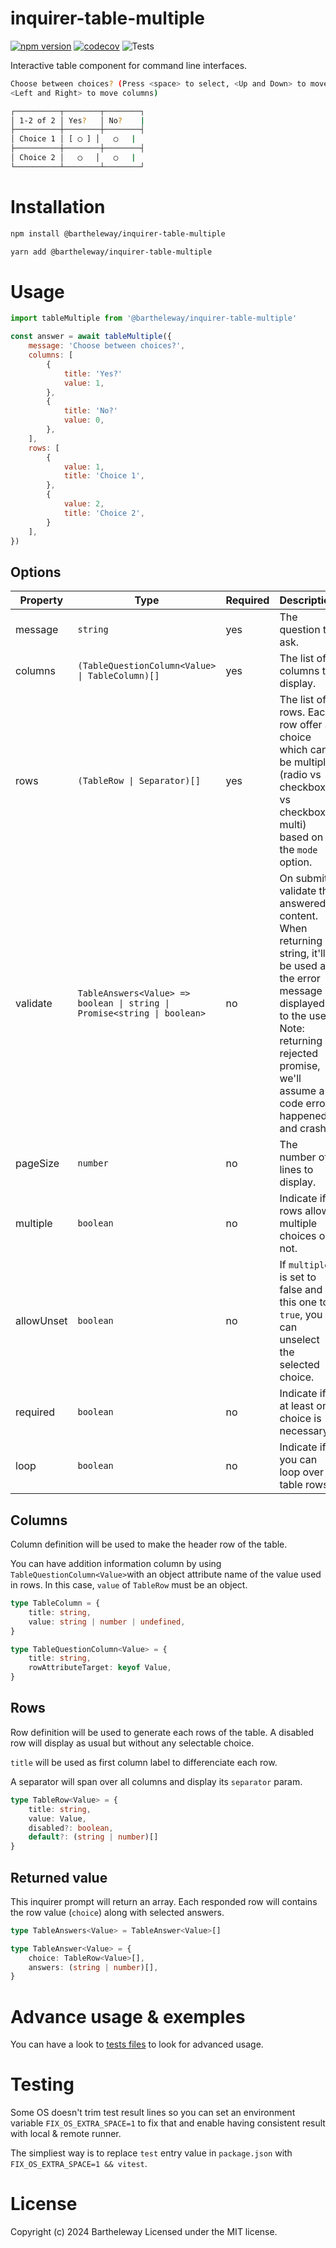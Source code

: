 # inquirer-table-multiple

[![npm version](https://badge.fury.io/js/@bartheleway%2Finquirer-table-multiple.svg)](https://badge.fury.io/js/@bartheleway%2Finquirer-table-multiple)
[![codecov](https://codecov.io/gh/Bartheleway/inquirer-table-multiple/graph/badge.svg?token=Y4RDJ47UZQ)](https://codecov.io/gh/Bartheleway/inquirer-table-multiple)
![Tests](https://github.com/Bartheleway/inquirer-table-multiple/actions/workflows/main.yml/badge.svg)

Interactive table component for command line interfaces.

```sh
Choose between choices? (Press <space> to select, <Up and Down> to move rows,
<Left and Right> to move columns)

┌──────────┬────────┬────────┐
│ 1-2 of 2 │ Yes?   │ No?    |
├──────────┼────────┼────────┤
│ Choice 1 │ [ ◯ ] │   ◯   |
├──────────┼────────┼────────┤
│ Choice 2 │   ◯   │   ◯   |
└──────────┴────────┴────────┘

```

# Installation

```sh
npm install @bartheleway/inquirer-table-multiple

yarn add @bartheleway/inquirer-table-multiple
```

# Usage

```js
import tableMultiple from '@bartheleway/inquirer-table-multiple'

const answer = await tableMultiple({
	message: 'Choose between choices?',
	columns: [
		{
			title: 'Yes?'
			value: 1,
		},
		{
			title: 'No?'
			value: 0,
		},
	],
	rows: [
		{
			value: 1,
			title: 'Choice 1',
		},
		{
			value: 2,
			title: 'Choice 2',
		}
	],
})
```

## Options

| Property | Type | Required | Description | Default |
| - | - | - | - | - |
| message | `string` | yes | The question to ask. |
| columns | `(TableQuestionColumn<Value> \| TableColumn)[]` | yes | The list of columns to display. |
| rows | `(TableRow \| Separator)[]` | yes | The list of rows. Each row offer a choice which can be multiple (radio vs checkbox vs checkbox-multi) based on the `mode` option. |
| validate | `TableAnswers<Value> => boolean \| string \| Promise<string \| boolean>` | no | On submit, validate the answered content. When returning a string, it'll be used as the error message displayed to the user. Note: returning a rejected promise, we'll assume a code error happened and crash. |
| pageSize | `number` | no | The number of lines to display. | `7` |
| multiple | `boolean` | no | Indicate if rows allows multiple choices or not. | `false`
| allowUnset | `boolean` | no | If `multiple` is set to false and this one to `true`, you can unselect the selected choice. | `false`
| required | `boolean` | no | Indicate if at least one choice is necessary. | `false`
| loop | `boolean` | no | Indicate if you can loop over table rows.  | `true`

## Columns

Column definition will be used to make the header row of the table.

You can have addition information column by using `TableQuestionColumn<Value>`with an object attribute name of the value used in rows. In this case, `value` of `TableRow` must be an object.

```typescript
type TableColumn = {
	title: string,
	value: string | number | undefined,
}

type TableQuestionColumn<Value> = {
	title: string,
	rowAttributeTarget: keyof Value,
}
```

## Rows

Row definition will be used to generate each rows of the table. A disabled row will display as usual but without any selectable choice.

`title` will be used as first column label to differenciate each row.

A separator will span over all columns and display its `separator` param.

```typescript
type TableRow<Value> = {
	title: string,
	value: Value,
	disabled?: boolean,
	default?: (string | number)[]
}
```

## Returned value

This inquirer prompt will return an array. Each responded row will contains the row value (`choice`) along with selected answers.

```typescript
type TableAnswers<Value> = TableAnswer<Value>[]

type TableAnswer<Value> = {
	choice: TableRow<Value>[],
	answers: (string | number)[],
}
```

# Advance usage & exemples

You can have a look to [tests files](https://github.com/Bartheleway/inquirer-table-multiple/tree/master/test) to look for advanced usage.

# Testing

Some OS doesn't trim test result lines so you can set an environment variable `FIX_OS_EXTRA_SPACE=1` to fix that and enable having consistent result with local & remote runner.

The simpliest way is to replace `test` entry value in `package.json` with `FIX_OS_EXTRA_SPACE=1 && vitest`.

# License

Copyright (c) 2024 Bartheleway
Licensed under the MIT license.

